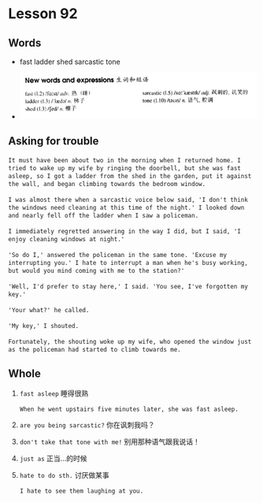 # Lesson 92

## Words

- fast ladder shed sarcastic tone

- ![Words](../../../Images/Part2/10/words-92.png)

## Asking for trouble

```
It must have been about two in the morning when I returned home. I tried to wake up my wife by ringing the doorbell, but she was fast asleep, so I got a ladder from the shed in the garden, put it against the wall, and began climbing towards the bedroom window.

I was almost there when a sarcastic voice below said, 'I don't think the windows need cleaning at this time of the night.' I looked down and nearly fell off the ladder when I saw a policeman.

I immediately regretted answering in the way I did, but I said, 'I enjoy cleaning windows at night.'

'So do I,' answered the policeman in the same tone. 'Excuse my interrupting you.' I hate to interrupt a man when he's busy working, but would you mind coming with me to the station?'

'Well, I'd prefer to stay here,' I said. 'You see, I've forgotten my key.'

'Your what?' he called.

'My key,' I shouted.

Fortunately, the shouting woke up my wife, who opened the window just as the policeman had started to climb towards me.
```

## Whole

1. `fast asleep` 睡得很熟

   ```
   When he went upstairs five minutes later, she was fast asleep.
   ```

2. `are you being sarcastic?` 你在讽刺我吗？

3. `don't take that tone with me!` 别用那种语气跟我说话！

4. `just as` 正当...的时候

5. `hate to do sth.` 讨厌做某事

   ```
   I hate to see them laughing at you.
   ```

